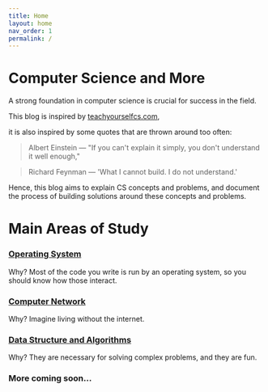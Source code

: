 ```yaml
---
title: Home
layout: home
nav_order: 1
permalink: /
---
```

# Computer Science and More
A strong foundation in computer science is crucial for success in the field.

This blog is inspired by [teachyourselfcs.com](https://teachyourselfcs.com/), 

it is also inspired by some quotes that are thrown around too often:

> Albert Einstein — "If you can't explain it simply, you don't understand it well enough," 

> Richard Feynman — 'What I cannot build. I do not understand.'

Hence, this blog aims to explain CS concepts and problems, and document the process of building solutions around these concepts and problems.

# Main Areas of Study
### [Operating System](https://isbobby.github.io/2-os/)
Why? Most of the code you write is run by an operating system, so you should know how those interact.

### [Computer Network](https://isbobby.github.io/3-network/)
Why? Imagine living without the internet.

### [Data Structure and Algorithms](https://isbobby.github.io/4-algorithms/)
Why? They are necessary for solving complex problems, and they are fun.

### More coming soon...